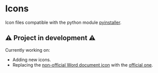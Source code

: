 # Icons

Icon files compatible with the python module [pyinstaller](https://pyinstaller.org/).


## ⚠ Project in development ⚠

Currently working on:
- Adding new icons.
- Replacing the [non-official Word document icon](/doc/word_doc.png) with the [official one](https://www.shutterstock.com/image-vector/modern-flat-design-logo-doc-file-1890883657).
